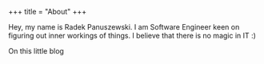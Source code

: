 +++
title = "About"
+++

Hey, my name is Radek Panuszewski. I am Software Engineer keen on figuring out inner workings of things. I believe that there is no magic in IT :)

On this little blog 
